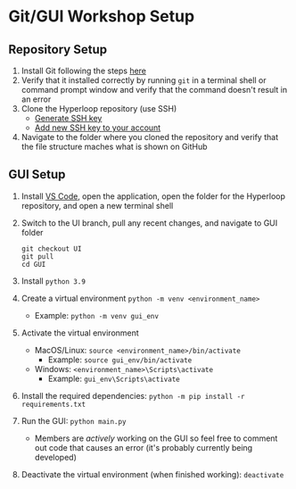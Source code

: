 # Git/GUI Workshop Setup

## Repository Setup

1. Install Git following the steps [here](https://git-scm.com/book/en/v2/Getting-Started-Installing-Git)
2. Verify that it installed correctly by running `git` in a terminal shell or command prompt window and verify that the command doesn't result in an error
3. Clone the Hyperloop repository (use SSH)
    * [Generate SSH key](https://docs.github.com/en/authentication/connecting-to-github-with-ssh/generating-a-new-ssh-key-and-adding-it-to-the-ssh-agent)
    * [Add new SSH key to your account](https://docs.github.com/en/authentication/connecting-to-github-with-ssh/adding-a-new-ssh-key-to-your-github-account)
4. Navigate to the folder where you cloned the repository and verify that the file structure maches what is shown on GitHub


## GUI Setup
1. Install [VS Code](https://code.visualstudio.com), open the application, open the folder for the Hyperloop repository, and open a new terminal shell

2. Switch to the UI branch, pull any recent changes, and navigate to GUI folder
    ```
    git checkout UI
    git pull
    cd GUI
    ```

3. Install `python 3.9`

4. Create a virtual environment
    `python -m venv <environment_name>`
    * Example: `python -m venv gui_env`

5. Activate the virtual environment
    * MacOS/Linux: `source <environment_name>/bin/activate`
        * Example: `source gui_env/bin/activate`
    * Windows: `<environment_name>\Scripts\activate`
        * Example: `gui_env\Scripts\activate`

6. Install the required dependencies: `python -m pip install -r requirements.txt`

7. Run the GUI: `python main.py`
    * Members are _actively_ working on the GUI so feel free to comment out code that causes an error (it's probably currently being developed)

8. Deactivate the virtual environment (when finished working): `deactivate`
